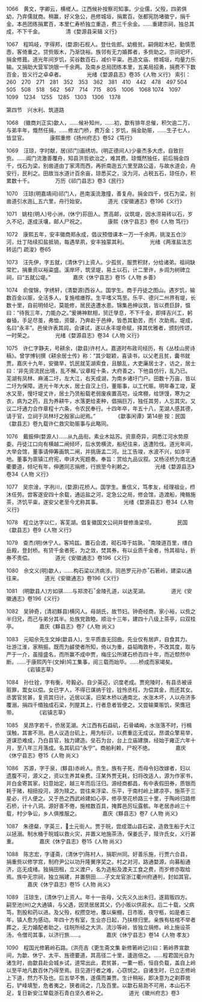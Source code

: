 <!-- { "loadSidebar": true } -->
1066　黄文，字卿云，横槎人。江西候补按察司知事。少业儒，父殁，四弟俱幼，乃弃儒就商。稍赢，好义急公，邑修城垣，捐累百。张都宪防堵徽宁，捐千金。本邑团练捐累百，本里仁寿桥独立重造，费三千余金。……重建宗祠，独总其成，不下千金。
　　　　清《婺源县采辑 义行》

1067　程鸣岐，字得邦，(婺源)石枧人。登仕佐郎。幼极贫。嗣佣趁木杞，勤慎愿悫，客倚重之。贷赀贩木，乃渐饶裕。族邻有无力婚葬者，多赀助之。宗祠圯坏，捐金修葺。道光年间岁饥，买谷数百石，减价平粜。邑造文庙、修城垣，均量力乐输。又捐助大营军饷银一千余两。及南乡总局团练本里，五美局招勇，捐费不下数百金，皆义行之卓卓者。
　　　　光绪《婺源县志》卷35《人物 义行》
索引：
260　270　271　281　352　353　362　381　410　442　478　497
504　505　508　518　562　567　714　715　805　1006　1068
1074　1097　1099　1234　1255　1285　1303　1306　1378

第四节　兴水利、筑道路

1068　(徽商刘正实)歙人，……候补知州，……初，歙有排年总催，积欠逾二万，与弟丰年，慨然任捐，……修龙门桥，费万金；岁饥，捐金助赈，……生子七人，皆显官。
　　　　康熙重修《扬州府志》卷52《笃行》

1069　汪琼，字时献，居(祁门)画绣坊。(明正德间人)少豪杰多大虑，自致巨赀。……阊门流激善覆舟，知县洪哲欲治之，难其费。琼慨然独任，前后捐金四千，伐石为梁，别凿道由丁家湾而西，再折南迤五六里至路公遥，与故水道会，舟安行，民利之。田故当水道计百余亩，琼悉买之，没为河，占税五石，琼任办，积累数十千。
　　　　万历《祁门县志》卷3《民行》

1070　汪琼(明嘉靖间)祁门人，邑南溪流激撞，善复舟。捐金四千，伐石为梁，别凿道引水迤辶五六里，舟行始安。
　　　　道光《安徽通志》卷196《义行》

1071　姚柱(明人)号小洲，(休宁)荪田人。贾高邮，议筑堤，因水涝易砖以石，岁久不圮，遂成沃壤，邮人尸祝之。
　　　　康熙《休宁县志》卷6《人物 笃行》

1072　康熙五年，安丰徽商郑永成，倡议预借课本一万一千余两，挑浚五仓沙河，灶丁陆续扣盐抵销，每遇旱夙，安丰独蒙其利。
　　　　光绪《两淮盐法志 转运门 疏浚》卷65

1073　汪先伊，字五就，(清休宁)上资人。少孤贫，服贾积财，分给诸弟。祖祠缺常贮，捐重资以裕粢盛。溪岸坏，筑坚堤，易土以石，计二里许，乡闾为树碑立祠，曰“五就公堤。”
　　　　嘉庆《休宁县志》卷15《人物 乡善》

1074　俞俊锦，字绣轩，(清婺源)西谷人。国学生。商于丹徒之图山。遇岁饥，输数百金以赈，全活多人，复施棺瘗殍。生平嗜义笃至。乐平、德兴二州界有堤，长数十里，自前明倾圮，莫能修，居民迭遭水患。锦集邑绅议筑，皆以费巨辞，愠曰：“待我三年，力能办之。”爰祷神默相，贸迁孳息，不下千金，即择吉兴工，躬畚锸，手足尽茧，弗恤，资罄，乃奔赴于邑绅，皆悉其勤苦，而亻次助焉。堤成，名曰“永丰”。邑侯许表其闾，会课试，遂以永丰堤命赋，择其优雅者，颁刻传颂，一时荣之。
　　　　光绪《婺源县志》卷34《人物 义行》

1075　许仁字静夫，号耕余，(歙县)许村人。嘉道时布政司经历，有《丛桂山房诗稿》。曾学博钊撰《耕余居士传》称：“其少聪颖，喜读书，以父老且贫，囊书就贾。嘉庆十九年，安徽旱，饥民就芜湖索食，且酿乱，大吏廉居士才，访之，居士曰：‘非先资流民出境，乱不解。’议章程十条，大府善之，下他县仿行，乱乃已。芜湖有凤林、麻浦二圩，左大江，右天成湖，为南乡诸圩门户。田数十万亩，皆以二圩为保障。道光十年大水，居士自汉上归，董赈事，以工代赈。明年春工竣，夏水又至，慢圩堤丈许，居士乃赁船载老弱废疾置高垲，设席棚，给饼馒，寒为之衣，病为之药，且为养耕牛，水落更给麦种，倡捐巨万，独任其劳，人忘其灾。又议二圩通力合作章程十六条，令农民奉行。十四年卒，年五十八，芜湖人感其德，请于官，立祠于凤林圩之殷家山祀焉。”
　　　　《歙事闲谭》第14册
按：民国《歙县志》卷九载许仁救灾助赈事与此略同。

1076　戴振伸(婺源人)……从九品衔。素业木姑苏。资禀奇异，洞悉江河水势原委。丹徒江口向有横越二闸倾坏，后水势横流，船杞往来，迭遭险伐。道光年间，大举会馆，董事请伸筹画筑二闸，并挑唐孟二河。比工告竣，水波不兴，如涉平地。董事为禀镇江府宪，申详大宪题奏。奉旨：赏给九品议叙。又杨泾桥为南北通衢要道，倾圮有年，伸邀同志捐修，行旅至今利赖之。
　　　　光绪《婺源县志》卷34《人物 义行》

1077　吴宗淦，字冽川，(婺源)花桥人。国学生。重信义，笃孝友，经理祖业，栉沐任劳。尝客遂安四十余载，通运盐之河，定急公之局，修会馆，造渡船，掩骼施茶，济饥平粜，遂安父老至今尤称其事。
　　　　光绪《婺源县志》卷34《人物 义行》

1078　程立达字以仁，客芜湖。倡复徽国文公祠并督修渔梁坝。
　　　　民国《歙县志》卷9《人物 义行》

1079　查杰(明)休宁人。客鸠兹。置石会渡，砌石埠于姑孰，南陵道百里，缮白岳殿，登封桥。有贷千金者死，为之敛，焚其券。有以业质千金者，怜其祖址，折券不责偿。
　　　　道光《安徽通志》卷196《义行》

1080　佘文义(明)歙人，……构石梁以济病涉。同邑罗元孙亦石箬岭，建梁以通往来。
　　　　道光《安徽通志》卷196《义行》

1081　(明歙县人)方如骐……与郑滂石金陵孔道，以达芜湖。
　　　　道光《安徽通志》卷196《义行》

1082　吴钟奇，(清初黟县)横冈人。母胡氏，故节妇。钟奇经商，家小裕，以赀之半归兄，而己与弟分其半。处族党敦睦。顺治十三年，建四十八级上茶亭，曰双桂亭。
　　　　嘉庆《黟县志》卷7《人物 尚义》

1083　元昭佘先生文焯(歙县人)，生平质直无回曲。先业仅有居庐，自食其力。壮游江淮，家稍振。既而为鹾使者所知，倚以为重，益韬晦敦朴，不改其度，取与严于一介，虽擅盛名，而所赢不成中贾，梅庄公所建石桥百四十年，而近颓然中断。……于康熙丙午(文焯)鸠工集事，阅三载而始毕。……桥成而家竭矣。
　　　　《岩镇志草》

1084　孙仕铨，字有衡，号毅必。自少英迈，识度老成。贾宛陵时，有县丞被诬赃罪，鬻女以偿。女已字人，不得已谋纳于铨，铨怜丞枉，为偿其金，而还其女。丞罢官贫甚，复资其归计。近居以溪，旧架木桥以通南北，水涨木坏，人以舟济多覆溺，捐四千缗独成石梁，列屋其上，行者息者皆便之。又尝输粟赈饥，荣膺冠带。
　　　　《岩镇志草》

1085　吴昂字若千，侨居芜湖。大江西有石益矶，石骨嶙峋，水涨落不时，行楫误触，其害不测。邑人议造台矶上，用为标识，以费重迄无成议。昂谓众擎易举，道谋恐难成，乃白县官，独力建造。垒石为台，台上立庙建旗，经始于雍正六年十月，至八年三月落成。名其矶曰“永宁”。商舶利赖，尸祝不绝。
　　　　嘉庆《休宁县志》卷15《人物 尚义》

1086　苏源，字于泉，(黟县)赤岭人。贡生。族有子死，而母令妇改嫁者，妇以遗腹不可，源义之，资以生养其亲费。汪某外贾无耗，妇将改适人，源为作家书，并白金寄其家，妇意始定，越三年而后汪归。源经商都昌，有中表假田券，质银而耗于赌，相扭投河，源为赎之。尝往来浮梁、乐平，于南村岭上建凉亭，施茶于三星必，行人便之。又于邑之西武岭建如心亭，修亭至花桥路三十里，于陶岭归路修石桥，计十八洞。源好善不倦，施棺数百具，掩葬邑厉坛露骸。年老居赤岭三十载，村少争讼，乡人俱推服之。
　　　　嘉庆《黟县志》卷7《人物 尚义》

1087　朱德粲，字英三，土元街人。贾于皖，尝成潜山县石梁，造救生船于大江以拯溺。制水桶于皖城以救火灾，并置义地施茶汤，保姜氏子，赎许氏女，义行甚重。
　　　　嘉庆《休宁县志》卷15《人物 尚义》

1088　陈志宏，字谨斋，(清休宁)陈村人，捐职州同。好善乐施，行贾六合县，捐重赀以修学宫，制府尹公以功升隆黉序奖之。村之对河，路通婺源，向募船通济，迄无成绪。独捐田租，立义渡户，名为造船及渡夫工食之费，而岁修亦取给焉。族中无宗祠，独立捐建，并置祭田……子文龙官浙江衢州府通判，封如其官。
　　　　嘉庆《休宁县志》卷15《人物 尚义》

1089　汪琼生，(清休宁)上资人。年十一丧母，父先义久出未归，遂肩贩四方。嗣至池(州)之大通镇，与父遇，因赁居居其父，仍小贩以供菽水。后二十载，父病笃，割股和药以进。及父殁，权攒空地，覆以柴棚，日市贩，夜守柩，如是者三年，镇人愈为感动。年四十方有室，生业亦日起，乃扶榇归里。亲族有枯棺不举者葬之，无力婚配者助之，往皖所经之大洪、流沙等岭，皆独立捐修。岭上施设茶汤，令僧司其事，以济行旅……。
　　　　嘉庆《休宁县志》卷14《人物 孝友》

1090　程国光修箬岭石路。(洪亮吉《更生斋文集 新修箬岭记》)曰：箬岭界宣歙间，为歙、休宁、太平、旌德要道，其高径二十里，逶迤倍之。……程君国光自为诸生时，由歙县赴会城乡试，道常出此，君贫甚，一橐一枥，恒自负载，盖自上岭以至平地凡数百休乃得至焉。目见道行者之难，心窃悯之。自诸生时，已立志修岭上下道，然力不及也。后五举不售，遂儒而兼贾。生计稍裕，即决意为之剃莽凿石，铲峰填堑，危者夷之，狭者阔之，几及百里。以歙石易泐不可用，本山石不足，复日新安江辇载浙石青白坚久者补之。
　　　　道光《徽州府志》卷3

